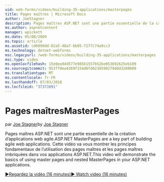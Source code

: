 ```yaml
---
uid: web-forms/videos/building-35-applications/masterpages
title: Pages maîtres | Microsoft Docs
author: JoeStagner
description: Pages maîtres ASP.NET sont une partie essentielle de la création d’applications web agile. Cette vidéo va vous montrer les principes fondamentaux de l’utilisation des pages maîtres et les pages maîtres imbriquées dans...
ms.author: aspnetcontent
manager: wpickett
ms.date: 05/08/2009
ms.topic: article
ms.assetid: cd6890dd-02a5-48a7-bb05-f277c74a9cc3
ms.technology: dotnet-webforms
msc.legacyurl: /web-forms/videos/building-35-applications/masterpages
msc.type: video
ms.openlocfilehash: 15e0ea94d577e985b1557b52be053692625eb109
ms.sourcegitcommit: 953ff9ea4369f154d6fd0239599279ddd3280009
ms.translationtype: MT
ms.contentlocale: fr-FR
ms.lasthandoff: 07/03/2018
ms.locfileid: "37373891"
---
```

<a name="masterpages"></a><span data-ttu-id="ed5b5-104">Pages maîtres</span><span class="sxs-lookup"><span data-stu-id="ed5b5-104">MasterPages</span></span>
====================
<span data-ttu-id="ed5b5-105">par [Joe Stagner](https://github.com/JoeStagner)</span><span class="sxs-lookup"><span data-stu-id="ed5b5-105">by [Joe Stagner](https://github.com/JoeStagner)</span></span>

<span data-ttu-id="ed5b5-106">Pages maîtres ASP.NET sont une partie essentielle de la création d’applications web agile.</span><span class="sxs-lookup"><span data-stu-id="ed5b5-106">ASP.NET MasterPages are a key part of building agile web applications.</span></span> <span data-ttu-id="ed5b5-107">Cette vidéo va vous montrer les principes fondamentaux de l’utilisation des pages maîtres et les pages maîtres imbriquées dans vos applications ASP.NET.</span><span class="sxs-lookup"><span data-stu-id="ed5b5-107">This video will demonstrate the basics of using master pages and nested MasterPages in your ASP.NET applications.</span></span>

[<span data-ttu-id="ed5b5-108">&#9654;Regardez la vidéo (16 minutes)</span><span class="sxs-lookup"><span data-stu-id="ed5b5-108">&#9654; Watch video (16 minutes)</span></span>](https://channel9.msdn.com/Blogs/ASP-NET-Site-Videos/masterpages)
